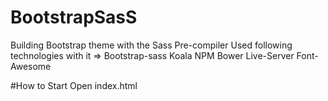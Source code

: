 # BootstrapSasS
Building Bootstrap theme with the Sass Pre-compiler
Used following technologies  with it =>
Bootstrap-sass
Koala
NPM
Bower
Live-Server
Font-Awesome

#How to Start
Open index.html
